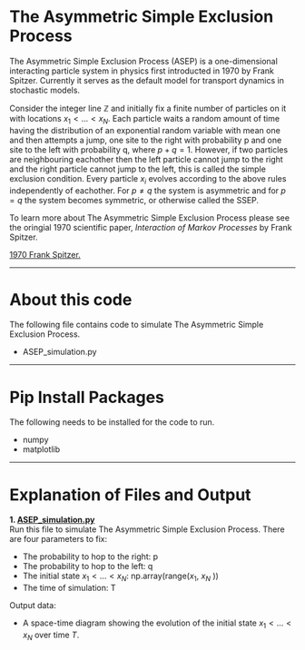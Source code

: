 # **The Asymmetric Simple Exclusion Process**

The Asymmetric Simple Exclusion Process (ASEP) is a one-dimensional interacting particle system in physics first introducted in 1970 by Frank Spitzer. Currently it serves as the default model for transport dynamics in stochastic models.

Consider the integer line ℤ and initially fix a finite number of particles on it with locations $x_1 < ... < x_N$. Each particle waits a random amount of time having the distribution of an exponential random variable with mean one and then attempts a jump, one site to the right with probability p and one site to the left with probability q, where $p+q=1$. However, if two particles are neighbouring eachother then the left particle cannot jump to the right and the right particle cannot jump to the left, this is called the simple exclusion condition. Every particle $x_i$ evolves according to the above rules independently of eachother. For $p \neq q$ the system is asymmetric and for $p=q$ the system becomes symmetric, or otherwise called the SSEP.

To learn more about The Asymmetric Simple Exclusion Process please see the oringial 1970 scientific paper, *Interaction of Markov Processes* by Frank Spitzer.

[1970 Frank Spitzer.](https://www.sciencedirect.com/science/article/pii/0001870870900344?via%3Dihub)
___

# **About this code**
The following file contains code to simulate The Asymmetric Simple Exclusion Process.

- ASEP_simulation.py
___

# **Pip Install Packages**
The following needs to be installed for the code to run.
- numpy
- matplotlib
___

# **Explanation of Files and Output**

**1. <u> ASEP_simulation.py** </u>\
Run this file to simulate The Asymmetric Simple Exclusion Process. There are four parameters to fix:


* The probability to hop to the right: p
* The probability to hop to the left: q
* The initial state $x_1<...<x_N$: np.array(range($x_1$, $x_N$ ))
* The time of simulation: T

Output data:
* A space-time diagram showing the evolution of the initial state $x_1<...<x_N$ over time $T$.

